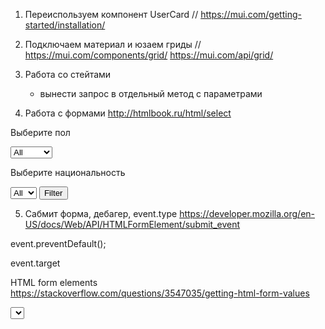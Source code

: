 1. Переиспользуем компонент UserCard  // https://mui.com/getting-started/installation/
2. Подключаем материал и юзаем гриды // https://mui.com/components/grid/
   https://mui.com/api/grid/
3. Работа со стейтами
   - вынести запрос в отдельный метод с параметрами

   
4. Работа с формами
   http://htmlbook.ru/html/select
<form onSubmit={onFilter}>
  <p>Выберите пол</p>
  <select>
    <option value="">All</option>
    <option value="male">Male</option>
    <option value="female">Female</option>
  </select>

  <p>Выберите национальность</p>
  <select>
    <option value="">All</option>
    <option value="us">US</option>
    <option value="dk">DK</option>
    <option value="fr">FR</option>
    <option value="gb">GB</option>
  </select>
  <button onSubmit={onFilter} type="submit">
    Filter
  </button>
</form>

5. Сабмит форма, дебагер, event.type
   https://developer.mozilla.org/en-US/docs/Web/API/HTMLFormElement/submit_event

event.preventDefault();

event.target

HTML form elements
https://stackoverflow.com/questions/3547035/getting-html-form-values

<select name="nat">

 const formData = new FormData(event.target)
 const formProps = Object.fromEntries(formData)

event.target.checkValidity()
https://developer.mozilla.org/ru/docs/Learn/Forms/Form_validation

6. Вынести метод в сервисы